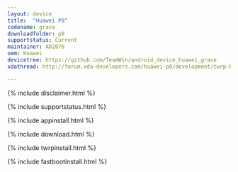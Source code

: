 ```yaml
---
layout: device
title:  "Huawei P8"
codename: grace
downloadfolder: p8
supportstatus: Current
maintainer: AD2076
oem: Huawei
devicetree: https://github.com/TeamWin/android_device_huawei_grace
xdathread: http://forum.xda-developers.com/huawei-p8/development/twrp-huawei-p8-gra-l09-t3511067

---
```


{% include disclaimer.html %}

{% include supportstatus.html %}

{% include appinstall.html %}

{% include download.html %}

{% include twrpinstall.html %}

{% include fastbootinstall.html %}

